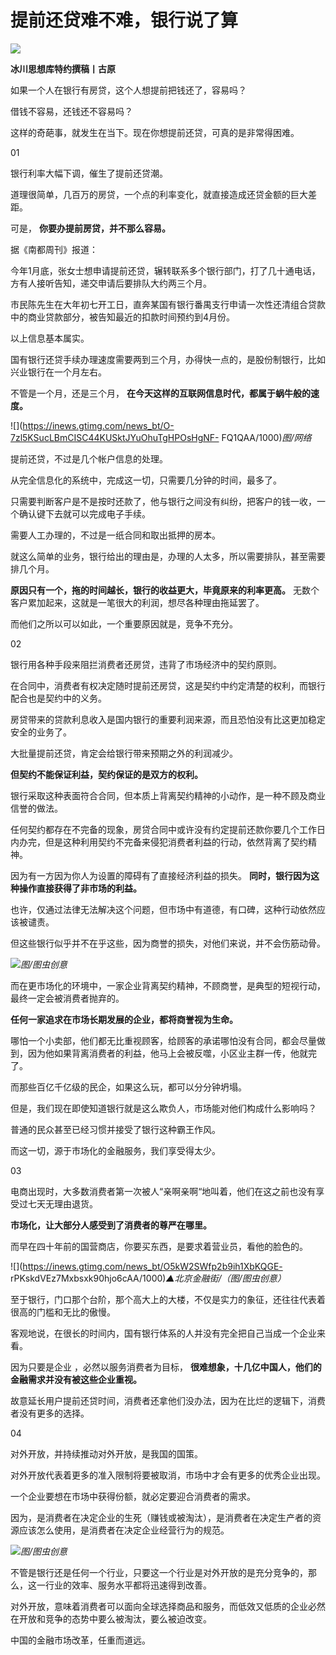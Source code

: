# 提前还贷难不难，银行说了算

![](https://inews.gtimg.com/news_bt/OofhvqD4HX_sPmRrTRbPH3UpsvVo_iiDhaxU2mGj5q_gkAA/1000)

**冰川思想库特约撰稿丨古原**

如果一个人在银行有房贷，这个人想提前把钱还了，容易吗？

借钱不容易，还钱还不容易吗？

这样的奇葩事，就发生在当下。现在你想提前还贷，可真的是非常得困难。

01

银行利率大幅下调，催生了提前还贷潮。

道理很简单，几百万的房贷，一个点的利率变化，就直接造成还贷金额的巨大差距。

可是， **你要办提前房贷，并不那么容易。**

据《南都周刊》报道：

今年1月底，张女士想申请提前还贷，辗转联系多个银行部门，打了几十通电话，方有人接听告知，递交申请后要排队大约两三个月。

市民陈先生在大年初七开工日，直奔某国有银行番禺支行申请一次性还清组合贷款中的商业贷款部分，被告知最近的扣款时间预约到4月份。

以上信息基本属实。

国有银行还贷手续办理速度需要两到三个月，办得快一点的，是股份制银行，比如兴业银行在一个月左右。

不管是一个月，还是三个月， **在今天这样的互联网信息时代，都属于蜗牛般的速度。**

![](https://inews.gtimg.com/news_bt/O-7zl5KSucLBmCISC44KUSktJYuOhuTgHPOsHgNF-
FQ1QAA/1000)_图/网络_

提前还贷，不过是几个帐户信息的处理。

从完全信息化的系统中，完成这一切，只需要几分钟的时间，最多了。

只需要判断客户是不是按时还款了，他与银行之间没有纠纷，把客户的钱一收，一个确认键下去就可以完成电子手续。

需要人工办理的，不过是一纸合同和取出抵押的房本。

就这么简单的业务，银行给出的理由是，办理的人太多，所以需要排队，甚至需要排几个月。

**原因只有一个，拖的时间越长，银行的收益更大，毕竟原来的利率更高。** 无数个客户累加起来，这就是一笔很大的利润，想尽各种理由拖延罢了。

而他们之所以可以如此，一个重要原因就是，竞争不充分。

02

银行用各种手段来阻拦消费者还房贷，违背了市场经济中的契约原则。

在合同中，消费者有权决定随时提前还房贷，这是契约中约定清楚的权利，而银行配合也是契约中的义务。

房贷带来的贷款利息收入是国内银行的重要利润来源，而且恐怕没有比这更加稳定安全的业务了。

大批量提前还贷，肯定会给银行带来预期之外的利润减少。

**但契约不能保证利益，契约保证的是双方的权利。**

银行采取这种表面符合合同，但本质上背离契约精神的小动作，是一种不顾及商业信誉的做法。

任何契约都存在不完备的现象，房贷合同中或许没有约定提前还款你要几个工作日内办完，但是这种利用契约不完备来侵犯消费者利益的行动，依然背离了契约精神。

因为有一方因为你人为设置的障碍有了直接经济利益的损失。 **同时，银行因为这种操作直接获得了非市场的利益。**

也许，仅通过法律无法解决这个问题，但市场中有道德，有口碑，这种行动依然应该被谴责。

但这些银行似乎并不在乎这些，因为商誉的损失，对他们来说，并不会伤筋动骨。

![](https://inews.gtimg.com/news_bt/OnPaZ7-DTMSwHspOfwTVlBoXtQmj-i31jzRx1BQBvpHNkAA/1000)_图/图虫创意_

而在更市场化的环境中，一家企业背离契约精神，不顾商誉，是典型的短视行动，最终一定会被消费者抛弃的。

**任何一家追求在市场长期发展的企业，都将商誉视为生命。**

哪怕一个小卖部，他们都无比重视顾客，给顾客的承诺哪怕没有合同，都会尽量做到，因为他如果背离消费者的利益，他马上会被反噬，小区业主群一传，他就完了。

而那些百亿千亿级的民企，如果这么玩，都可以分分钟坍塌。

但是，我们现在即使知道银行就是这么欺负人，市场能对他们构成什么影响吗？

普通的民众甚至已经习惯并接受了银行这种霸王作风。

而这一切，源于市场化的金融服务，我们享受得太少。

03

电商出现时，大多数消费者第一次被人“亲啊亲啊“地叫着，他们在这之前也没有享受过七天无理由退货。

**市场化，让大部分人感受到了消费者的尊严在哪里。**

而早在四十年前的国营商店，你要买东西，是要求着营业员，看他的脸色的。

![](https://inews.gtimg.com/news_bt/O5kW2SWfp2b9ih1XbKQGE-
rPKskdVEz7Mxbsxk90hjo6cAA/1000)_▲北京金融街/（图/图虫创意）_

至于银行，门口那个台阶，那个高大上的大楼，不仅是实力的象征，还往往代表着很高的门槛和无比的傲慢。

客观地说，在很长的时间内，国有银行体系的人并没有完全把自己当成一个企业来看。

因为只要是企业 ，必然以服务消费者为目标， **很难想象，十几亿中国人，他们的金融需求并没有被这些企业重视。**

故意延长用户提前还贷时间，消费者还拿他们没办法，因为在比烂的逻辑下，消费者没有更多的选择。

04

对外开放，并持续推动对外开放，是我国的国策。

对外开放代表着更多的准入限制将要被取消，市场中才会有更多的优秀企业出现。

一个企业要想在市场中获得份额，就必定要迎合消费者的需求。

因为，是消费者在决定企业的生死（赚钱或被淘汰），是消费者在决定生产者的资源应该怎么使用，是消费者在决定企业经营行为的规范。

![](https://inews.gtimg.com/news_bt/OHzrrFkzXoZg5FZ7gvHjVpNNFFmzLgrtTzLcaRTlUXJEgAA/1000)_图/图虫创意_

不管是银行还是任何一个行业，只要这一个行业是对外开放的是充分竞争的，那么，这一行业的效率、服务水平都将迅速得到改善。

对外开放，意味着消费者可以面向全球选择商品和服务，而低效又低质的企业必然在开放和竞争的态势中要么被淘汰，要么被迫改变。

中国的金融市场改革，任重而道远。

